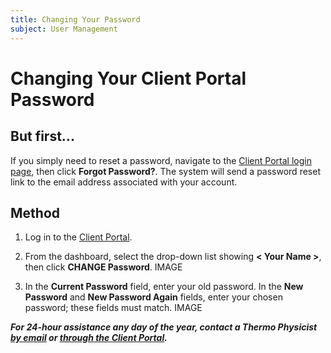 ```yaml
---
title: Changing Your Password
subject: User Management
---
```


# Changing Your Client Portal Password

## But first...
If you simply need to reset a password, navigate to the [Client Portal login page](https://www.thermo.io/login/), then click **Forgot Password?**. The system will send a password reset link to the email address associated with your account.

## Method

1. Log in to the [Client Portal](https://www.thermo.io/login/).
2. From the dashboard, select the drop-down list showing **< Your Name >**, then click **CHANGE Password**.
   IMAGE

3. In the **Current Password** field, enter your old password. In the **New Password** and **New Password Again** fields, enter your chosen password; these fields must match.
   IMAGE

**_For 24-hour assistance any day of the year, contact a Thermo Physicist [by email](mailto:physicists@thermo.io) or [through the Client Portal](https://www.thermo.io/login/)._**
